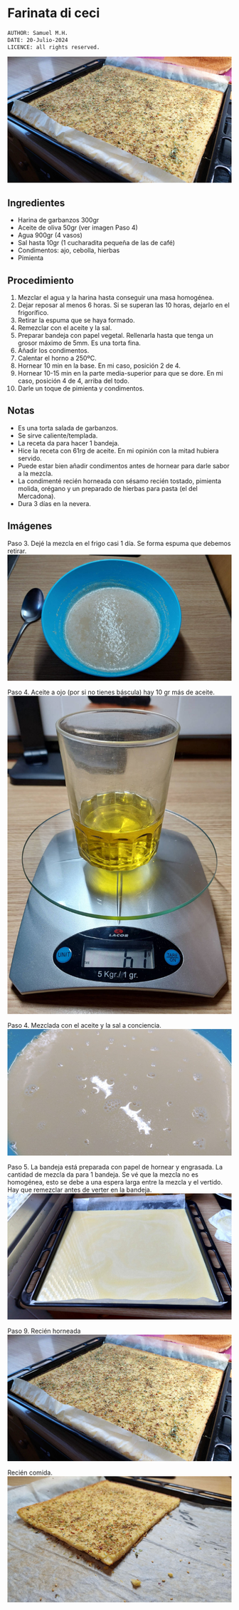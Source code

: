 # Farinata di ceci

```
AUTHOR: Samuel M.H.
DATE: 20-Julio-2024
LICENCE: all rights reserved.
```

![](img/bandeja02.jpg)

## Ingredientes
* Harina de garbanzos 300gr
* Aceite de oliva 50gr (ver imagen Paso 4)
* Agua 900gr (4 vasos)
* Sal hasta 10gr (1 cucharadita pequeña de las de café)
* Condimentos: ajo, cebolla, hierbas
* Pimienta


## Procedimiento
1. Mezclar el agua y la harina hasta conseguir una masa homogénea.
2. Dejar reposar al menos 6 horas. Si se superan las 10 horas, dejarlo en el frigorífico.
3. Retirar la espuma que se haya formado.
4. Remezclar con el aceite y la sal.
5. Preparar bandeja con papel vegetal. Rellenarla hasta que tenga un grosor máximo de 5mm. Es una torta fina.
6. Añadir los condimentos.
7. Calentar el horno a 250ºC.
8. Hornear 10 min en la base. En mi caso, posición 2 de 4.
9. Hornear 10-15 min en la parte media-superior para que se dore. En mi caso, posición 4 de 4, arriba del todo.
10. Darle un toque de pimienta y condimentos.

## Notas
* Es una torta salada de garbanzos.
* Se sirve caliente/templada.
* La receta da para hacer 1 bandeja.
* Hice la receta con 61rg de aceite. En mi opinión con la mitad hubiera servido.
* Puede estar bien añadir condimentos antes de hornear para darle sabor a la mezcla.
* La condimenté recién horneada con sésamo recién tostado, pimienta molida, orégano y un preparado de hierbas para pasta (el del Mercadona).
* Dura 3 días en la nevera.

## Imágenes
Paso 3. Dejé la mezcla en el frigo casi 1 día. Se forma espuma que debemos retirar.
![](img/espuma.jpg)

Paso 4. Aceite a ojo (por si no tienes báscula) hay 10 gr más de aceite. 
![](img/aceite.jpg)

Paso 4. Mezclada con el aceite y la sal a conciencia.
![](img/mezcla.jpg)

Paso 5. La bandeja está preparada con papel de hornear y engrasada. La cantidad de mezcla da para 1 bandeja. Se vé que la mezcla no es homogénea, esto se debe a una espera larga entre la mezcla y el vertido. Hay que remezclar antes de verter en la bandeja.
![](img/bandeja01.jpg)

Paso 9. Recién horneada
![](img/bandeja02.jpg)

Recién comida.
![](img/bandeja03.jpg)


